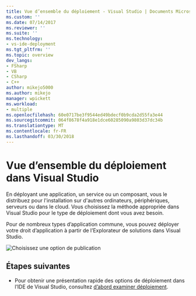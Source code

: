 ```yaml
---
title: Vue d’ensemble du déploiement - Visual Studio | Documents Microsoft
ms.custom: ''
ms.date: 07/14/2017
ms.reviewer: ''
ms.suite: ''
ms.technology:
- vs-ide-deployment
ms.tgt_pltfrm: ''
ms.topic: overview
dev_langs:
- FSharp
- VB
- CSharp
- C++
author: mikejo5000
ms.author: mikejo
manager: wpickett
ms.workload:
- multiple
ms.openlocfilehash: 60e0717be3f9544ed49bdecf0b9cda2d55fa3e44
ms.sourcegitcommit: 064f8678f4a918e1dce60285090a9803d37dc34b
ms.translationtype: MT
ms.contentlocale: fr-FR
ms.lasthandoff: 03/30/2018
---
```

# <a name="overview-of-deployment-in-visual-studio"></a>Vue d’ensemble du déploiement dans Visual Studio

En déployant une application, un service ou un composant, vous le distribuez pour l'installation sur d'autres ordinateurs, périphériques, serveurs ou dans le cloud. Vous choisissez la méthode appropriée dans Visual Studio pour le type de déploiement dont vous avez besoin. 

Pour de nombreux types d’application commune, vous pouvez déployer votre droit d’application à partir de l’Explorateur de solutions dans Visual Studio.

![Choisissez une option de publication](../deployment/media/quickstart-publish-iis-ftp.png)

## <a name="next-steps"></a>Étapes suivantes

* Pour obtenir une présentation rapide des options de déploiement dans l’IDE de Visual Studio, consultez [d’abord examiner déploiement](../deployment/deploying-applications-services-and-components.md).

